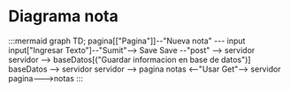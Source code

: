 # Diagrama nota
:::mermaid
graph TD;
  pagina[["Pagina"]]--"Nueva nota" --- input
  input["Ingresar Texto"]--"Sumit"--> Save
  Save --"post" --> servidor
  servidor --> baseDatos[("Guardar informacion en base de datos")]
  baseDatos --> servidor
  servidor --> pagina
  notas <--"Usar Get"--> servidor
  pagina--->notas
:::